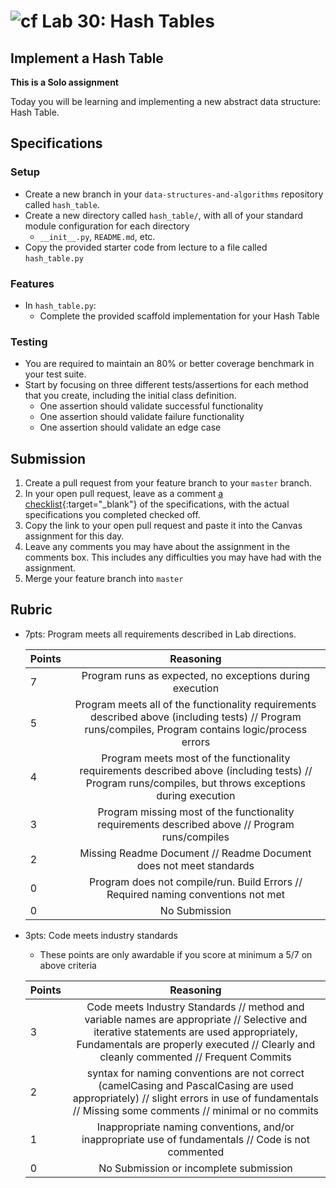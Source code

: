 # ![cf](http://i.imgur.com/7v5ASc8.png) Lab 30: Hash Tables

## Implement a Hash Table

**This is a Solo assignment**
<!-- short description of project -->
Today you will be learning and implementing a new abstract data structure: Hash Table.

## Specifications
<!-- Write a spefication for the features required in this lab assignment -->

### Setup
- Create a new branch in your `data-structures-and-algorithms` repository called `hash_table`.
- Create a new directory called `hash_table/`, with all of your standard module configuration for each directory
    - `__init__.py`, `README.md`, etc.
- Copy the provided starter code from lecture to a file called `hash_table.py`

### Features
- In `hash_table.py`:
    - Complete the provided scaffold implementation for your Hash Table

### Testing
- You are required to maintain an 80% or better coverage benchmark in your test suite.
- Start by focusing on three different tests/assertions for each method that you create, including the initial class definition.
    - One assertion should validate successful functionality
    - One assertion should validate failure functionality
    - One assertion should validate an edge case


## Submission
1. Create a pull request from your feature branch to your `master` branch.
2. In your open pull request, leave as a comment [a checklist](https://github.com/blog/1825-task-lists-in-all-markdown-documents){:target="_blank"} of the specifications, with the actual specifications you completed checked off.
3. Copy the link to your open pull request and paste it into the Canvas assignment for this day.
4. Leave any comments you may have about the assignment in the comments box. This includes any difficulties you may have had with the assignment.
5. Merge your feature branch into `master`

## Rubric
- 7pts: Program meets all requirements described in Lab directions.

	Points  | Reasoning | 
	 ------------ | :-----------: | 
	7       | Program runs as expected, no exceptions during execution |
	5       | Program meets all of the  functionality requirements described above (including tests) // Program runs/compiles, Program contains logic/process errors|
	4       | Program meets most of the functionality requirements described above (including tests)  // Program runs/compiles, but throws exceptions during execution |
	3       | Program missing most of the functionality requirements described above // Program runs/compiles |
	2       | Missing Readme Document // Readme Document does not meet standards |
	0       | Program does not compile/run. Build Errors // Required naming conventions not met |
	0       | No Submission |

- 3pts: Code meets industry standards
	- These points are only awardable if you score at minimum a 5/7 on above criteria

	Points  | Reasoning | 
	 ------------ | :-----------: | 
	3       | Code meets Industry Standards // method and variable names are appropriate // Selective and iterative statements are used appropriately, Fundamentals are properly executed // Clearly and cleanly commented // Frequent Commits |
	2       | syntax for naming conventions are not correct (camelCasing and PascalCasing are used appropriately) // slight errors in use of fundamentals // Missing some comments // minimal or no commits |
	1       | Inappropriate naming conventions, and/or inappropriate use of fundamentals // Code is not commented  |
	0       | No Submission or incomplete submission |
